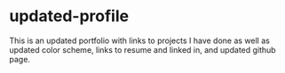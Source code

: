 # updated-profile
This is an updated portfolio with links to projects I have done as well as updated color scheme, links to resume and linked in, and updated github page.

